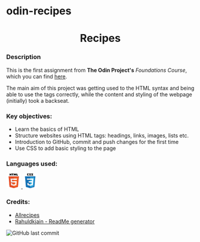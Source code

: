 # odin-recipes

<h1 align="center">Recipes</h1>

<h3 align="left">Description</h3>
<p align="left"> This is the first assignment from <strong>The Odin Project's</strong> <i>Foundations Course</i>, which you can find <a href="https://www.theodinproject.com/lessons/foundations-recipes">here</a>.
</p>
<p>The main aim of this project was getting used to the HTML syntax and being able to use the tags correctly, while the content and styling of the webpage (initially) took a backseat.</p>

<h3 align="left">Key objectives:</h3>
<ul>
  <li>Learn the basics of HTML
  <li>Structure websites using HTML tags: headings, links, images, lists etc.
  <li>Introduction to GitHub, commit and push changes for the first time
  <li>Use CSS to add basic styling to the page
</ul>

<!-- <h3 align="left">Biggest challenges</h3>
<ul>
  <li>
</ul> -->

<h3 align="left">Languages used:</h3>
<p align="left"> <a href="https://www.w3.org/html/" target="_blank" rel="noreferrer"> <img src="https://raw.githubusercontent.com/devicons/devicon/master/icons/html5/html5-original-wordmark.svg" alt="html5" width="40" height="40"/> </a> 
<a href="https://www.w3schools.com/css/" target="_blank" rel="noreferrer"> <img src="https://raw.githubusercontent.com/devicons/devicon/master/icons/css3/css3-original-wordmark.svg" alt="css3" width="40" height="40"/> </a></p>

<h3 align="left">Credits:</h3>
<ul>
  <li><a href="https://www.allrecipes.com/">Allrecipes</a>
  <li><a href="https://rahuldkjain.github.io/gh-profile-readme-generator/">Rahuldkjain - ReadMe generator</a>
</ul>

<img alt="GitHub last commit" src="https://img.shields.io/github/last-commit/stef44n/odin-recipes?label=latest%20update&logo=github&style=for-the-badge">